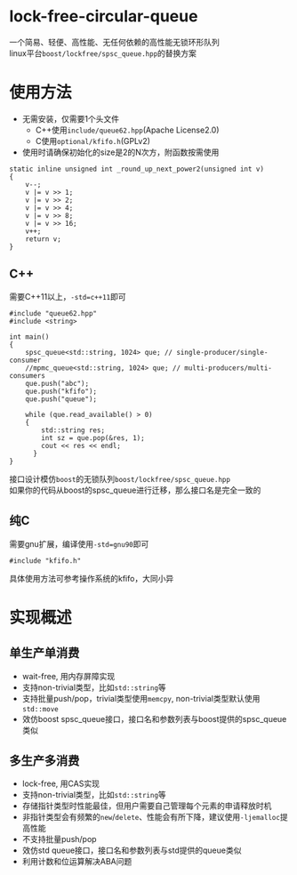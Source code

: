# lock-free-circular-queue
一个简易、轻便、高性能、无任何依赖的高性能无锁环形队列  
linux平台``boost/lockfree/spsc_queue.hpp``的替换方案

# 使用方法
- 无需安装，仅需要1个头文件
  - C++使用``include/queue62.hpp``(Apache License2.0)
  - C使用``optional/kfifo.h``(GPLv2)
- 使用时请确保初始化的size是2的N次方，附函数按需使用
```
static inline unsigned int _round_up_next_power2(unsigned int v)
{
    v--;
    v |= v >> 1;
    v |= v >> 2;
    v |= v >> 4;
    v |= v >> 8;
    v |= v >> 16;
    v++;
    return v;
}
```

## C++
需要C++11以上，``-std=c++11``即可
```
#include "queue62.hpp"
#include <string>

int main()
{
    spsc_queue<std::string, 1024> que; // single-producer/single-consumer
    //mpmc_queue<std::string, 1024> que; // multi-producers/multi-consumers
    que.push("abc");
    que.push("kfifo");
    que.push("queue");

    while (que.read_available() > 0)
    {
        std::string res;
        int sz = que.pop(&res, 1);
        cout << res << endl;
	  }
}
```
接口设计模仿``boost``的无锁队列``boost/lockfree/spsc_queue.hpp``  
如果你的代码从boost的spsc_queue进行迁移，那么接口名是完全一致的

## 纯C
需要gnu扩展，编译使用``-std=gnu90``即可
```
#include "kfifo.h"
```
具体使用方法可参考操作系统的kfifo，大同小异

# 实现概述
## 单生产单消费
- wait-free, 用内存屏障实现
- 支持non-trivial类型，比如``std::string``等
- 支持批量push/pop，trivial类型使用``memcpy``, non-trivial类型默认使用``std::move``
- 效仿boost spsc_queue接口，接口名和参数列表与boost提供的spsc_queue类似

## 多生产多消费
- lock-free, 用CAS实现
- 支持non-trivial类型，比如``std::string``等
- 存储指针类型时性能最佳，但用户需要自己管理每个元素的申请释放时机
- 非指针类型会有频繁的``new``/``delete``、性能会有所下降，建议使用``-ljemalloc``提高性能
- 不支持批量push/pop
- 效仿std queue接口，接口名和参数列表与std提供的queue类似
- 利用计数和位运算解决ABA问题

